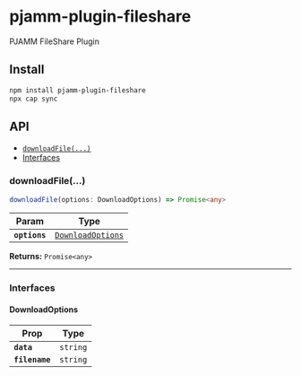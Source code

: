# pjamm-plugin-fileshare

PJAMM FileShare Plugin

## Install

```bash
npm install pjamm-plugin-fileshare
npx cap sync
```

## API

<docgen-index>

- [`downloadFile(...)`](#downloadfile)
- [Interfaces](#interfaces)

</docgen-index>

<docgen-api>
<!--Update the source file JSDoc comments and rerun docgen to update the docs below-->

### downloadFile(...)

```typescript
downloadFile(options: DownloadOptions) => Promise<any>
```

| Param         | Type                                                        |
| ------------- | ----------------------------------------------------------- |
| **`options`** | <code><a href="#downloadoptions">DownloadOptions</a></code> |

**Returns:** <code>Promise&lt;any&gt;</code>

---

### Interfaces

#### DownloadOptions

| Prop           | Type                |
| -------------- | ------------------- |
| **`data`**     | <code>string</code> |
| **`filename`** | <code>string</code> |

</docgen-api>
